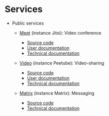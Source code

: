 # Services

- Public services
  - [Meet](https://meet.jit.si) (instance Jitsi): Video conference
    - [Source code](https://github.com/jitsi/jitsi-meet)
    - [User documentation](https://jitsi.github.io/handbook/docs/user-guide/user-guide-start)
    - [Technical documentation](https://jitsi.github.io/handbook/docs/devops-guide/devops-guide-start)

  - [Video](https://joinpeertube.org) (instance Peetube): Video-sharing
    - [Source code](https://github.com/Chocobozzz/PeerTube)
    - [User documentation](https://docs.joinpeertube.org/use-setup-account)
    - [Technical documentation](https://docs.joinpeertube.org/)
  - [Matrix](https://matrix.org) (instance Matrix): Messaging
    - [Source code](https://github.com/matrix-org/synapse)
    - [Technical documentation](https://matrix.org/docs/guides/free-small-matrix-server)
